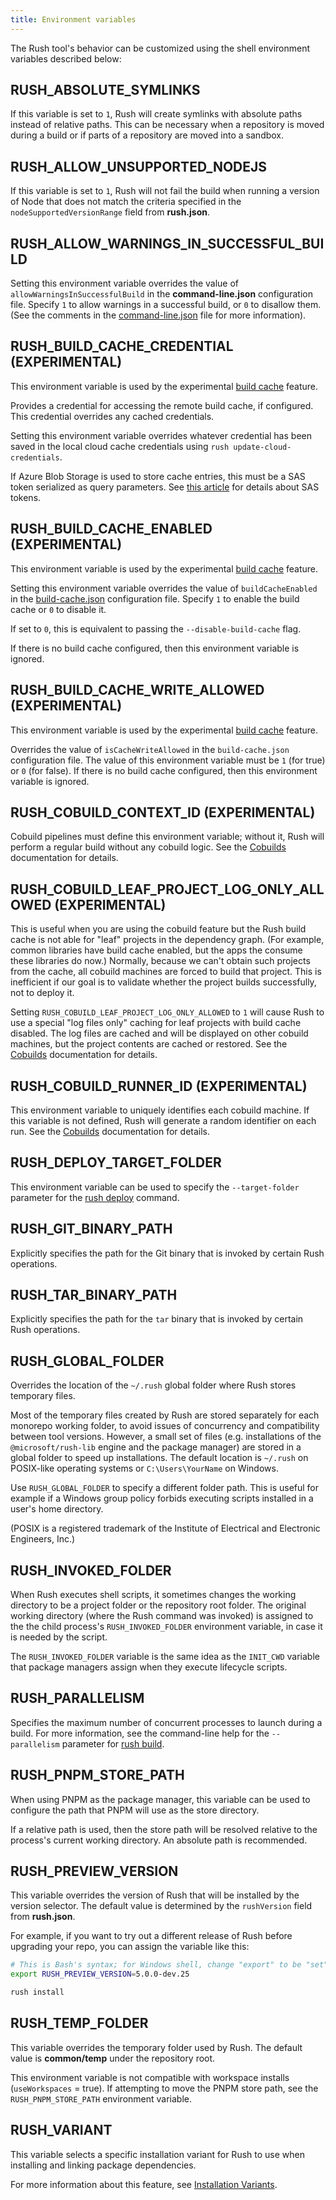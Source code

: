 ```yaml
---
title: Environment variables
---
```


The Rush tool's behavior can be customized using the shell environment variables described below:

## RUSH_ABSOLUTE_SYMLINKS

If this variable is set to `1`, Rush will create symlinks with absolute paths instead
of relative paths. This can be necessary when a repository is moved during a build or
if parts of a repository are moved into a sandbox.

## RUSH_ALLOW_UNSUPPORTED_NODEJS

If this variable is set to `1`, Rush will not fail the build when running a version
of Node that does not match the criteria specified in the `nodeSupportedVersionRange`
field from **rush.json**.

## RUSH_ALLOW_WARNINGS_IN_SUCCESSFUL_BUILD

Setting this environment variable overrides the value of `allowWarningsInSuccessfulBuild`
in the **command-line.json** configuration file. Specify `1` to allow warnings in a successful build,
or `0` to disallow them. (See the comments in the
[command-line.json](../configs/command-line_json.md)
file for more information).

## RUSH_BUILD_CACHE_CREDENTIAL (EXPERIMENTAL)

This environment variable is used by the experimental
[build cache](../maintainer/build_cache.md)
feature.

Provides a credential for accessing the remote build cache, if configured. This credential overrides
any cached credentials.

Setting this environment variable overrides whatever credential has been saved in the
local cloud cache credentials using `rush update-cloud-credentials`.

If Azure Blob Storage is used to store cache entries, this must be a SAS token serialized as query parameters.
See [this article](https://docs.microsoft.com/en-us/azure/storage/common/storage-sas-overview) for details
about SAS tokens.

## RUSH_BUILD_CACHE_ENABLED (EXPERIMENTAL)

This environment variable is used by the experimental
[build cache](../maintainer/build_cache.md)
feature.

Setting this environment variable overrides the value of `buildCacheEnabled` in the
[build-cache.json](../configs/build-cache_json.md)
configuration file. Specify `1` to enable the build cache or `0` to disable it.

If set to `0`, this is equivalent to passing the `--disable-build-cache` flag.

If there is no build cache configured, then this environment variable is ignored.

## RUSH_BUILD_CACHE_WRITE_ALLOWED (EXPERIMENTAL)

This environment variable is used by the experimental
[build cache](../maintainer/build_cache.md)
feature.

Overrides the value of `isCacheWriteAllowed` in the `build-cache.json` configuration file. The value of this
environment variable must be `1` (for true) or `0` (for false). If there is no build cache configured, then
this environment variable is ignored.

## RUSH_COBUILD_CONTEXT_ID (EXPERIMENTAL)

Cobuild pipelines must define this environment variable; without it, Rush will perform a regular build without
any cobuild logic. See the [Cobuilds](../maintainer/cobuilds.md) documentation for details.

## RUSH_COBUILD_LEAF_PROJECT_LOG_ONLY_ALLOWED (EXPERIMENTAL)

This is useful when you are using the cobuild feature but the Rush build cache is not able for
"leaf" projects in the dependency graph. (For example, common libraries have build cache enabled,
but the apps the consume these libraries do now.) Normally, because we can't obtain such projects
from the cache, all cobuild machines are forced to build that project. This is inefficient if our
goal is to validate whether the project builds successfully, not to deploy it.

Setting `RUSH_COBUILD_LEAF_PROJECT_LOG_ONLY_ALLOWED` to `1` will cause Rush to use a special
"log files only" caching for leaf projects with build cache disabled. The log files are cached
and will be displayed on other cobuild machines, but the project contents are cached or restored.
See the [Cobuilds](../maintainer/cobuilds.md) documentation for details.

## RUSH_COBUILD_RUNNER_ID (EXPERIMENTAL)

This environment variable to uniquely identifies each cobuild machine. If this variable is not defined,
Rush will generate a random identifier on each run.
See the [Cobuilds](../maintainer/cobuilds.md) documentation for details.

## RUSH_DEPLOY_TARGET_FOLDER

This environment variable can be used to specify the `--target-folder` parameter
for the [rush deploy](../commands/rush_deploy.md) command.

## RUSH_GIT_BINARY_PATH

Explicitly specifies the path for the Git binary that is invoked by certain Rush operations.

## RUSH_TAR_BINARY_PATH

Explicitly specifies the path for the `tar` binary that is invoked by certain Rush operations.

## RUSH_GLOBAL_FOLDER

Overrides the location of the `~/.rush` global folder where Rush stores temporary files.

Most of the temporary files created by Rush are stored separately for each monorepo working folder,
to avoid issues of concurrency and compatibility between tool versions. However, a small set
of files (e.g. installations of the `@microsoft/rush-lib` engine and the package manager) are stored
in a global folder to speed up installations. The default location is `~/.rush` on POSIX-like
operating systems or `C:\Users\YourName` on Windows.

Use `RUSH_GLOBAL_FOLDER` to specify a different folder path. This is useful for example if a Windows
group policy forbids executing scripts installed in a user's home directory.

(POSIX is a registered trademark of the Institute of Electrical and Electronic Engineers, Inc.)

## RUSH_INVOKED_FOLDER

When Rush executes shell scripts, it sometimes changes the working directory to be a project folder or
the repository root folder. The original working directory (where the Rush command was invoked) is assigned
to the the child process's `RUSH_INVOKED_FOLDER` environment variable, in case it is needed by the script.

The `RUSH_INVOKED_FOLDER` variable is the same idea as the `INIT_CWD` variable that package managers
assign when they execute lifecycle scripts.

## RUSH_PARALLELISM

Specifies the maximum number of concurrent processes to launch during a build.
For more information, see the command-line help for the `--parallelism` parameter for
[rush build](../commands/rush_build.md).

## RUSH_PNPM_STORE_PATH

When using PNPM as the package manager, this variable can be used to configure the path that
PNPM will use as the store directory.

If a relative path is used, then the store path will be resolved relative to the process's
current working directory. An absolute path is recommended.

## RUSH_PREVIEW_VERSION

This variable overrides the version of Rush that will be installed by
the version selector. The default value is determined by the `rushVersion`
field from **rush.json**.

For example, if you want to try out a different release of Rush before upgrading your repo, you can assign
the variable like this:

```bash
# This is Bash's syntax; for Windows shell, change "export" to be "set"
export RUSH_PREVIEW_VERSION=5.0.0-dev.25

rush install
```

## RUSH_TEMP_FOLDER

This variable overrides the temporary folder used by Rush.
The default value is **common/temp** under the repository root.

This environment variable is not compatible with workspace installs (`useWorkspaces` = true).
If attempting to move the PNPM store path, see the `RUSH_PNPM_STORE_PATH` environment variable.

## RUSH_VARIANT

This variable selects a specific installation variant for Rush to use when installing
and linking package dependencies.

For more information about this feature, see
[Installation Variants](../advanced/installation_variants.md).
